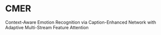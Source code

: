 # CMER
Context-Aware Emotion Recognition via Caption-Enhanced Network with Adaptive Multi-Stream Feature Attention
